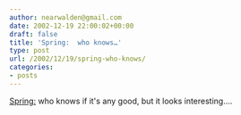 ```yaml
---
author: nearwalden@gmail.com
date: 2002-12-19 22:00:02+00:00
draft: false
title: 'Spring:  who knows…'
type: post
url: /2002/12/19/spring-who-knows/
categories:
- posts
---
```


[Spring:](//www.usercreations.com/spring/')  who knows if it's any good, but it looks interesting….



